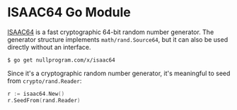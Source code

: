 # ISAAC64 Go Module

[ISAAC64][isaac] is a fast cryptographic 64-bit random number generator.
The generator structure implements `math/rand.Source64`, but it can also
be used directly without an interface.

    $ go get nullprogram.com/x/isaac64

Since it's a cryptographic random number generator, it's meaningful to
seed from `crypto/rand.Reader`:

```go
r := isaac64.New()
r.SeedFrom(rand.Reader)
```

[isaac]: https://www.burtleburtle.net/bob/rand/isaacafa.html
